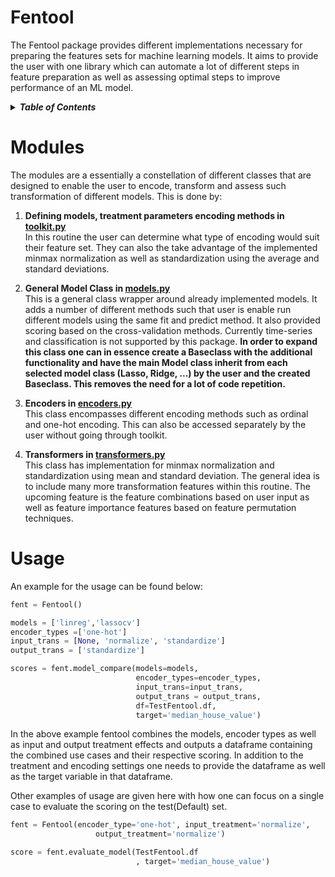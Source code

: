 # Fentool
The Fentool package provides different implementations 
necessary for preparing the features sets for machine learning 
models. It aims to provide the user with one library which 
can automate a lot of different steps in feature preparation as well as
assessing optimal steps to improve performance of an ML model.

<details>
<summary><strong><em>Table of Contents</em></strong></summary>
 
- [Modules](#Modules)
- [Usage](#Usage-started)
 
</details>

# Modules
The modules are a essentially a constellation of different classes that are designed
to enable the user to encode, transform and assess such transformation of different models.
This is done by: 
1) __Defining models, treatment parameters encoding methods in [toolkit.py](,/fentool/toolkit,py)__<br/> 
In this routine the user can determine what type of encoding would suit their feature set. They can also 
 the take advantage of the implemented minmax normalization as well as standardization using the average and
standard deviations. 

2) __General Model Class in [models.py](,/fentool/models,py)__<br/>
This is a general class wrapper around already implemented models. It adds a number of different methods
such that user is enable run different models using the same fit and predict method. It also provided scoring
based on the cross-validation methods. Currently time-series and classification is not supported by this package.
__In order to expand this class one can in essence create a Baseclass with the additional functionality and have 
the main Model class inherit from each selected model class (Lasso, Ridge, ...) by the user and the created Baseclass. This 
removes the need for a lot of code repetition.__<br>  

3) __Encoders in [encoders.py](./fentool/pre_process/encoders.py)__<br/> 
This class encompasses different encoding methods such as ordinal and one-hot encoding. This can also be accessed separately 
by the user without going through toolkit. 

4) __Transformers in [transformers.py](./fentool/pre_process/transformers.py)__<br/>
This class has implementation for minmax normalization and standardization using mean and standard deviation. The general idea is 
to include many more transformation features within this routine. The upcoming feature is the feature combinations based on user 
input as well as feature importance features based on feature permutation techniques. 

# Usage

An example for the usage can be found below:
```python 
fent = Fentool()

models = ['linreg','lassocv']
encoder_types =['one-hot']
input_trans = [None, 'normalize', 'standardize']
output_trans = ['standardize']

scores = fent.model_compare(models=models,
                            encoder_types=encoder_types,
                            input_trans=input_trans,
                            output_trans = output_trans,
                            df=TestFentool.df,
                            target='median_house_value')


```
In the above example fentool combines the models, encoder types as well as input
and output treatment effects and outputs a dataframe containing the combined use cases and their respective scoring.
In addition to the treatment and encoding settings one needs to provide the dataframe as well as the target variable in that 
dataframe.

Other examples of usage are given here with how one can focus on a single case to evaluate the scoring on the test(Default) set.
```python 
fent = Fentool(encoder_type='one-hot', input_treatment='normalize',
                   output_treatment='normalize')

score = fent.evaluate_model(TestFentool.df
                            , target='median_house_value')
```
